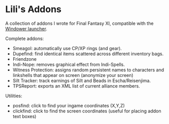 # Lili's Addons
A collection of addons I wrote for Final Fantasy XI, compatible with the [Windower launcher](http://windower.net/).  

Complete addons:
- Smeagol: automatically use CP/XP rings (and gear).
- Dupefind: find identical items scattered across different inventory bags.
- Friendzone
- Indi-Nope: removes graphical effect from Indi-Spells.
- Witness Protection: assigns random persistent names to characters and linkshells that appear on screen (anonymize your screen)
- Silt Tracker: track earnings of Silt and Beads in Escha/Reisenjima.  
- TPSReport: exports an XML list of current alliance members.

Utilities:
- posfind: click to find your ingame coordinates (X,Y,Z)
- clickfind: click to find the screen coordinates (useful for placing addon text boxes)
